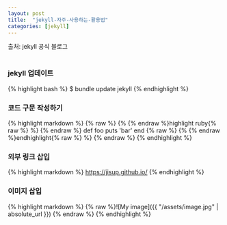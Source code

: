 ```yaml
---
layout: post
title:  "jekyll-자주-사용하는-활용법"
categories: [jekyll]
---
```

출처: jekyll 공식 블로그
<br><br>

### jekyll 업데이트

{% highlight bash %}
$ bundle update jekyll
{% endhighlight %}

### 코드 구문 작성하기

{% highlight markdown %}
{% raw %} {% {% endraw %}highlight ruby{% raw %} %} {% endraw %}
	def foo
		puts 'bar'
	end
{% raw %} {% {% endraw %}endhighlight{% raw %} %} {% endraw %}
{% endhighlight %}


### 외부 링크 삽입

{% highlight markdown %}
<https://jisup.github.io/>
{% endhighlight %}

### 이미지 삽입

{% highlight markdown %}
{% raw %}![My image]({{ "/assets/image.jpg" | absolute_url }}) {% endraw %}
{% endhighlight %}

